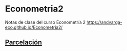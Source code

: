 # Econometria2
Notas de clase del curso Econometría 2
https://andvarga-eco.github.io/Econometria2/

## [Parcelación](https://github.com/andvarga-eco/Econometria2/blob/main/Documentos/Econometria2_202210.pdf)
